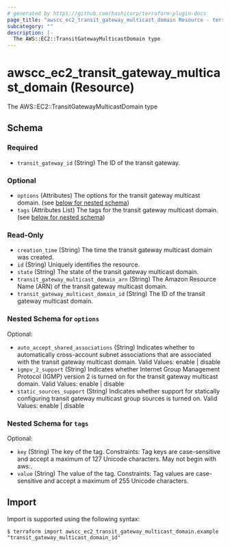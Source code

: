 ```yaml
---
# generated by https://github.com/hashicorp/terraform-plugin-docs
page_title: "awscc_ec2_transit_gateway_multicast_domain Resource - terraform-provider-awscc"
subcategory: ""
description: |-
  The AWS::EC2::TransitGatewayMulticastDomain type
---
```


# awscc_ec2_transit_gateway_multicast_domain (Resource)

The AWS::EC2::TransitGatewayMulticastDomain type



<!-- schema generated by tfplugindocs -->
## Schema

### Required

- `transit_gateway_id` (String) The ID of the transit gateway.

### Optional

- `options` (Attributes) The options for the transit gateway multicast domain. (see [below for nested schema](#nestedatt--options))
- `tags` (Attributes List) The tags for the transit gateway multicast domain. (see [below for nested schema](#nestedatt--tags))

### Read-Only

- `creation_time` (String) The time the transit gateway multicast domain was created.
- `id` (String) Uniquely identifies the resource.
- `state` (String) The state of the transit gateway multicast domain.
- `transit_gateway_multicast_domain_arn` (String) The Amazon Resource Name (ARN) of the transit gateway multicast domain.
- `transit_gateway_multicast_domain_id` (String) The ID of the transit gateway multicast domain.

<a id="nestedatt--options"></a>
### Nested Schema for `options`

Optional:

- `auto_accept_shared_associations` (String) Indicates whether to automatically cross-account subnet associations that are associated with the transit gateway multicast domain. Valid Values: enable | disable
- `igmpv_2_support` (String) Indicates whether Internet Group Management Protocol (IGMP) version 2 is turned on for the transit gateway multicast domain. Valid Values: enable | disable
- `static_sources_support` (String) Indicates whether support for statically configuring transit gateway multicast group sources is turned on. Valid Values: enable | disable


<a id="nestedatt--tags"></a>
### Nested Schema for `tags`

Optional:

- `key` (String) The key of the tag. Constraints: Tag keys are case-sensitive and accept a maximum of 127 Unicode characters. May not begin with aws:.
- `value` (String) The value of the tag. Constraints: Tag values are case-sensitive and accept a maximum of 255 Unicode characters.

## Import

Import is supported using the following syntax:

```shell
$ terraform import awscc_ec2_transit_gateway_multicast_domain.example "transit_gateway_multicast_domain_id"
```
